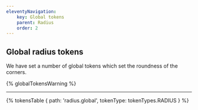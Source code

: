 ```yaml
---
eleventyNavigation:
    key: Global tokens
    parent: Radius
    order: 2
---
```


## Global radius tokens
We have set a number of global tokens which set the roundness of the corners.

{% globalTokensWarning %}

---

{% tokensTable {
    path: 'radius.global',
    tokenType: tokenTypes.RADIUS
} %}

